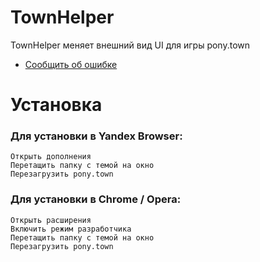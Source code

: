# TownHelper
TownHelper меняет внешний вид UI для игры pony.town

* [Сообщить об ошибке](t.me/NoBanOnlyZXC)

# Установка
### Для установки в Yandex Browser:
```
Открыть дополнения
Перетащить папку с темой на окно
Перезагрузить pony.town
```
### Для установки в Chrome / Opera:
```
Открыть расширения
Включить режим разработчика
Перетащить папку с темой на окно
Перезагрузить pony.town
```
